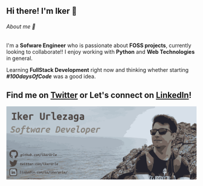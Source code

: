 ## Hi there! I'm Iker :wave:

###### About me :thought_balloon: 
 I'm a **Sofware Engineer** who is passionate about **FOSS projects**, currently looking to collaborate!! I enjoy working with **Python** and **Web Technologies** in general.

 Learning **FullStack Development** right now and thinking whether starting _**#100daysOfCode**_ was a good idea. 

## Find me on [Twitter](https://twitter.com/ikerUrle) or Let's connect on [LinkedIn](https://www.linkedin.com/in/ikerurle/)!
![ikerUrle header image](https://github.com/ikerUrle/ikerUrle/blob/master/header.png)
